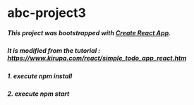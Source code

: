 # abc-project3

##### This project was bootstrapped with [Create React App](https://github.com/facebookincubator/create-react-app).

##### It is modified from the tutorial : https://www.kirupa.com/react/simple_todo_app_react.htm

##### 1. execute npm install 
##### 2. execute npm start




